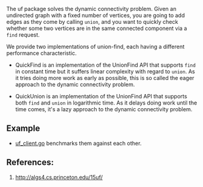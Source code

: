 The uf package solves the dynamic connectivity problem. Given an undirected
graph with a fixed number of vertices, you are going to add edges as they come
by calling `union`, and you want to quickly check whether some two vertices are
in the same connected component via a `find` request.

We provide two implementations of union-find, each having a different
performance characteristic.

* QuickFind is an implementation of the UnionFind API that supports `find` in
constant time but it suffers linear complexity with regard to `union`. As it
tries doing more work as early as possible, this is so called the eager approach
to the dynamic connectivity problem.

* QuickUnion is an implementation of the UnionFind API that supports both `find`
and `union` in logarithmic time. As it delays doing work until the time comes,
it's a lazy approach to the dynamic connectivity problem.

## Example

* [uf_client.go](https://github.com/seri/goalgo/blob/master/examples/uf_client.go)
benchmarks them against each other.

## References: 

1. http://algs4.cs.princeton.edu/15uf/
